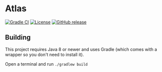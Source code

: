 # Atlas

[![Gradle CI](https://img.shields.io/github/workflow/status/PrimordialMoros/Atlas/Build?style=flat-square)](https://github.com/PrimordialMoros/Atlas/actions)
[![License](https://img.shields.io/github/license/PrimordialMoros/Atlas?color=blue&style=flat-square)](LICENSE)
[![GitHub release](https://img.shields.io/github/v/release/PrimordialMoros/Atlas?style=flat-square)](https://github.com/PrimordialMoros/Atlas/releases)

## Building

This project requires Java 8 or newer and uses Gradle (which comes with a wrapper so you don't need to install it).

Open a terminal and run `./gradlew build`
